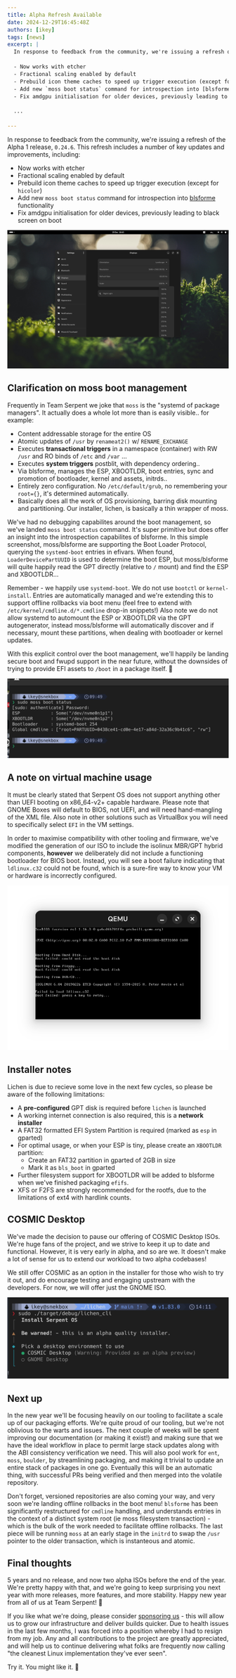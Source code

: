```yaml
---
title: Alpha Refresh Available
date: 2024-12-29T16:45:48Z
authors: [ikey]
tags: [news]
excerpt: |
  In response to feedback from the community, we're issuing a refresh of the Alpha 1 release, `0.24.6`. This refresh includes a number of key updates and improvements, including:

  - Now works with etcher
  - Fractional scaling enabled by default
  - Prebuild icon theme caches to speed up trigger execution (except for `hicolor`)
  - Add new `moss boot status` command for introspection into [blsforme](https://github.com/serpent-os/blsforme) functionality
  - Fix amdgpu initialisation for older devices, previously leading to black screen on boot
  
  ...

---
```


In response to feedback from the community, we're issuing a refresh of the Alpha 1 release, `0.24.6`. This refresh includes a number of key updates and improvements, including:

 - Now works with etcher
 - Fractional scaling enabled by default
 - Prebuild icon theme caches to speed up trigger execution (except for `hicolor`)
 - Add new `moss boot status` command for introspection into [blsforme](https://github.com/serpent-os/blsforme) functionality
 - Fix amdgpu initialisation for older devices, previously leading to black screen on boot

![Fractional scaling, much loved](featured-background.png)

## Clarification on moss boot management

Frequently in Team Serpent we joke that `moss` is the "systemd of package managers". It actually does a whole lot more than is easily visible.. for example:

 - Content addressable storage for the entire OS
 - Atomic updates of `/usr` by `renameat2()` w/ `RENAME_EXCHANGE`
 - Executes **transactional triggers** in a namespace (container) with RW `/usr` and RO binds of `/etc` and `/var` ...
 - Executes **system triggers** postblit, with dependency ordering..
 - Via blsforme, manages the ESP, XBOOTLDR, boot entries, sync and promotion of bootloader, kernel and assets, initrds..
 - Entirely zero configuration. No `/etc/default/grub`, no remembering your `root={}`, it's determined automatically.
 - Basically does all the work of OS provisioning, barring disk mounting and partitioning. Our installer, lichen, is basically a thin wrapper of moss.

We've had no debugging capabilites around the boot management, so we've landed `moss boot status` command. It's super primitive
but does offer an insight into the introspection capabilites of blsforme. In this simple screenshot, moss/blsforme are supporting the
Boot Loader Protocol, querying the `systemd-boot` entries in efivars. When found, `LoaderDevicePartUUID` is used to determine the
boot ESP, but moss/blsforme will quite happily read the GPT directly (relative to `/` mount) and find the ESP and XBOOTLDR...

Remember - we happily use `systemd-boot`. We do not use `bootctl` or `kernel-install`. Entries are automatically managed and
we're extending this to support offline rollbacks via boot menu (feel free to extend with `/etc/kernel/cmdline.d/*.cmdline` drop-in snippets!)
Also note we do not allow systemd to automount the ESP or XBOOTLDR via the GPT autogenerator, instead moss/blsforme will automatically
discover and if necessary, mount these partitions, when dealing with bootloader or kernel updates.

With this explicit control over the boot management, we'll happily be landing secure boot and fwupd support in the near future,
without the downsides of trying to provide EFI assets to `/boot` in a package itself. 😬

![moss boot status](moss_boot_status.png)

## A note on virtual machine usage

It must be clearly stated that Serpent OS does not support anything other than UEFI booting on x86_64-v2+ capable hardware.
Please note that GNOME Boxes will default to BIOS, not UEFI, and will need hand-mangling of the XML file. Also note in other
solutions such as VirtualBox you will need to specifically select `EFI` in the VM settings.

In order to maximise compatibility with other tooling and firmware, we've modified the generation of our ISO to include
the isolinux MBR/GPT hybrid components, **however** we deliberately did not include a functioning bootloader for BIOS boot.
Instead, you will see a boot failure indicating that `ldlinux.c32` could not be found, which is a sure-fire way to know your
VM or hardware is incorrectly configured.

![Invalid VM configuration](le_no_uefi.png)

## Installer notes

Lichen is due to recieve some love in the next few cycles, so please be aware of the following limitations:

 - A **pre-configured** GPT disk is required before `lichen` is launched
 - A working internet connection is also required, this is a **network installer**
 - A FAT32 formatted EFI System Partition is required (marked as `esp` in gparted)
 - For optimal usage, or when your ESP is tiny, please create an `XBOOTLDR` partition:
    - Create an FAT32 partition in gparted of 2GB in size
    - Mark it as `bls_boot` in gparted
 - Further filesystem support for XBOOTLDR will be added to blsforme when we've finished packaging `efifs`.
 - XFS or F2FS are strongly recommended for the rootfs, due to the limitations of ext4 with hardlink counts.

## COSMIC Desktop

We've made the decision to pause our offering of COSMIC Desktop ISOs. We're huge fans of the project, and we
strive to keep it up to date and functional. However, it is very early in alpha, and so are we. It doesn't make
a lot of sense for us to extend our workload to two alpha codebases!

We still offer COSMIC as an option in the installer for those who wish to try it out, and do encourage testing
and engaging upstream with the developers. For now, we will offer just the GNOME ISO.

![Lichen + COSMIC](lichen_dev.png)

## Next up

In the new year we'll be focusing heavily on our tooling to facilitate a scale up of our packaging efforts.
We're quite proud of our tooling, but we're not oblivious to the warts and issues. The next couple of weeks
will be spent improving our documentation (or making it exist!) and making sure that we have the ideal workflow
in place to permit large stack updates along with the ABI consistency verification we need. This will also
pool work for `ent`, `moss`, `boulder`, by streamlining packaging, and making it trivial to update an entire
stack of packages in one go. Eventually this will be an automatic thing, with successful PRs being verified
and then merged into the volatile repository.

Don't forget, versioned repositories are also coming your way, and very soon we're landing offline rollbacks in
the boot menu! `blsforme` has been significantly restructured for `cmdline` handling, and understands entries in
the context of a distinct system root (ie moss filesystem transaction) - which is the bulk of the work needed
to facilitate offline rollbacks. The last piece will be running `moss` at an early stage in the `initrd` to
swap the `/usr` pointer to the older transaction, which is instanteous and atomic.


## Final thoughts

5 years and no release, and now two alpha ISOs before the end of the year. We're pretty happy with that, and we're
going to keep surprising you next year with more releases, more features, and more stability. Happy new year from
all of us at Team Serpent! 🐍

If you like what we're doing, please consider [sponsoring us](/sponsor) - this will allow us to grow our infrastructure
and deliver builds quicker. Due to health issues in the last few months, I was forced into a position whereby I had to
resign from my job. Any and all contributions to the project are greatly appreciated, and will help us to continue delivering
what folks are frequently now calling "the cleanest Linux implementation they've ever seen".

Try it. You might like it. 🚀
